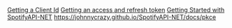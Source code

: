 [Getting a Client Id](https://support.heateor.com/get-spotify-client-id-client-secret/)
[Getting an access and refresh token](https://github.com/JohnnyCrazy/SpotifyAPI-NET/blob/master/SpotifyAPI.Web.Examples/Example.TokenSwap/Client/Program.cs)
[Getting Started with SpotifyAPI-NET](https://johnnycrazy.github.io/SpotifyAPI-NET/docs/getting_started)
https://johnnycrazy.github.io/SpotifyAPI-NET/docs/pkce